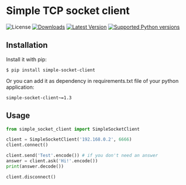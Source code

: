 # Simple TCP socket client

![License](https://img.shields.io/badge/License-BSD%203--Clause-green)
[![Downloads](https://img.shields.io/pypi/dm/simple-socket-client.svg?color=orange)](https://pypi.python.org/pypi/simple-socket-client)
[![Latest Version](https://img.shields.io/pypi/v/simple-socket-client.svg)](https://pypi.python.org/pypi/simple-socket-client)
[![Supported Python versions](https://img.shields.io/pypi/pyversions/simple-socket-client.svg)](https://pypi.python.org/pypi/simple-socket-client)

## Installation

Install it with pip:

```shell
$ pip install simple-socket-client
```

Or you can add it as dependency in requirements.txt file of your python application:

```
simple-socket-client~=1.3
```

## Usage

```python
from simple_socket_client import SimpleSocketClient

client = SimpleSocketClient('192.168.0.2', 6666)
client.connect()

client.send('Test'.encode()) # if you don't need an answer
answer = client.ask('Hi!'.encode())
print(answer.decode())

client.disconnect()
```
